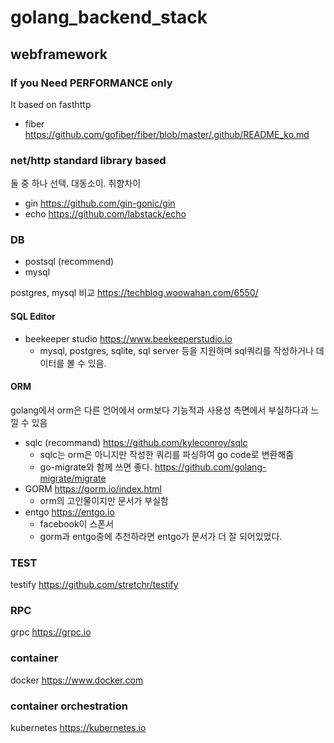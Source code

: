 # golang_backend_stack

## webframework

### If you Need PERFORMANCE only
It based on fasthttp
- fiber https://github.com/gofiber/fiber/blob/master/.github/README_ko.md

### net/http standard library based 
둘 중 하나 선택. 대동소이. 취향차이
- gin https://github.com/gin-gonic/gin
- echo https://github.com/labstack/echo

### DB
+ postsql (recommend)
+ mysql

postgres, mysql 비교
https://techblog.woowahan.com/6550/

#### SQL Editor
- beekeeper studio https://www.beekeeperstudio.io
  - mysql, postgres, sqlite, sql server 등을 지원하며 sql쿼리를 작성하거나 데이터를 볼 수 있음.

#### ORM
golang에서 orm은 다른 언어에서 orm보다 기능적과 사용성 측면에서 부실하다과 느낄 수 있음

- sqlc (recommand) https://github.com/kyleconroy/sqlc
  + sqlc는 orm은 아니지만 작성한 쿼리를 파싱하여 go code로 변환해줌
  + go-migrate와 함께 쓰면 좋다. https://github.com/golang-migrate/migrate
- GORM https://gorm.io/index.html
  - orm의 고인물이지만 문서가 부실함
- entgo https://entgo.io
  - facebook이 스폰서
  - gorm과 entgo중에 추천하라면 entgo가 문서가 더 잘 되어있었다.
  
### TEST
testify https://github.com/stretchr/testify

### RPC
grpc https://grpc.io

### container
docker https://www.docker.com

### container orchestration
kubernetes https://kubernetes.io
